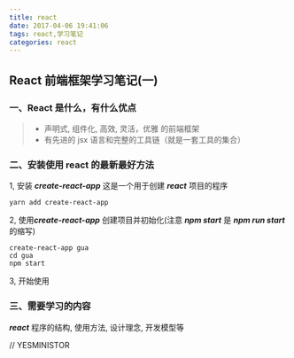 ```yaml
---
title: react
date: 2017-04-06 19:41:06
tags: react,学习笔记
categories: react
---
```

## React 前端框架学习笔记(一)
### 一、React 是什么，有什么优点
>* 声明式, 组件化, 高效, 灵活，优雅 的前端框架
>* 有先进的 jsx 语言和完整的工具链（就是一套工具的集合）

### 二、安装使用 react 的最新最好方法
1, 安装 ***create-react-app***
    这是一个用于创建 ***react*** 项目的程序
```
yarn add create-react-app
```

2, 使用***create-react-app*** 创建项目并初始化(注意 ***npm start*** 是 ***npm run start*** 的缩写)
```
create-react-app gua
cd gua
npm start
```

3, 开始使用

### 三、需要学习的内容
***react*** 程序的结构, 使用方法, 设计理念, 开发模型等

// YESMINISTOR
